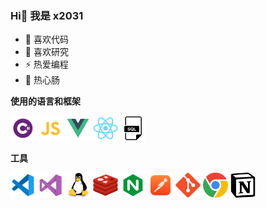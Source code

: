 ### Hi👋 我是 x2031

- 🔭 喜欢代码
- 🌱 喜欢研究
- ⚡ 热爱编程
- 💬 热心肠

**使用的语言和框架**

<code><img height="40" src="icon/ln1.png" alt="C#" title="C#"></code>
<code><img height="40" src="icon/ln2.png" alt=".Net" title=".Ner"></code>
<code><img height="40" src="icon/ln3.png" alt="Js" title="Js"></code>
<code><img height="40" src="icon/ln4.png" alt="Vue" title="Vue"></code>
<code><img height="40" src="icon/ln5.png" alt="React" title="React"></code>

**工具**

<code><img height="40" src="icon/tool1.png" alt="VSCode" title="VSCode"></code>
<code><img height="40" src="icon/tool2.png" alt="VS2022" title="VS2022"></code>
<code><img height="40" src="icon/tool3.png" alt="Linux" title="Linux"></code>
<code><img height="40" src="icon/tool4.png" alt="Redis" title="Redis"></code>
<code><img height="40" src="icon/tool5.png" alt="Nginx" title="Nginx"></code>
<code><img height="40" src="icon/tool6.png" alt="Postman" title="Postman"></code>
<code><img height="40" src="icon/tool7.png" alt="Git" title="Git"></code>
<code><img height="40" src="icon/tool8.png" alt="Chrome" title="Chrome"></code>
<code><img height="40" src="icon/tool9.png" alt="Notion" title="Notion"></code>
